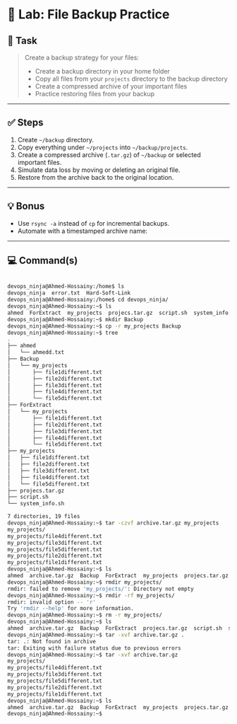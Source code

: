 # 🧪 Lab: File Backup Practice

## 📝 Task

> Create a backup strategy for your files:
> - Create a backup directory in your home folder  
> - Copy all files from your `projects` directory to the backup directory  
> - Create a compressed archive of your important files  
> - Practice restoring files from your backup  

---

## ✅ Steps

1. Create `~/backup` directory.  
2. Copy everything under `~/projects` into `~/backup/projects`.  
3. Create a compressed archive (`.tar.gz`) of `~/backup` or selected important files.  
4. Simulate data loss by moving or deleting an original file.  
5. Restore from the archive back to the original location.  

---

## 💡 Bonus

- Use `rsync -a` instead of `cp` for incremental backups.  
- Automate with a timestamped archive name:  

---

## 💻 Command(s)

  ```bash
  
devops_ninja@Ahmed-Hossainy:/home$ ls
devops_ninja  error.txt  Hard-Soft-Link
devops_ninja@Ahmed-Hossainy:/home$ cd devops_ninja/
devops_ninja@Ahmed-Hossainy:~$ ls
ahmed  ForExtract  my_projects  projecs.tar.gz  script.sh  system_info.sh
devops_ninja@Ahmed-Hossainy:~$ mkdir Backup
devops_ninja@Ahmed-Hossainy:~$ cp -r my_projects Backup
devops_ninja@Ahmed-Hossainy:~$ tree
.
├── ahmed
│   └── ahmedd.txt
├── Backup
│   └── my_projects
│       ├── file1different.txt
│       ├── file2different.txt
│       ├── file3different.txt
│       ├── file4different.txt
│       └── file5different.txt
├── ForExtract
│   └── my_projects
│       ├── file1different.txt
│       ├── file2different.txt
│       ├── file3different.txt
│       ├── file4different.txt
│       └── file5different.txt
├── my_projects
│   ├── file1different.txt
│   ├── file2different.txt
│   ├── file3different.txt
│   ├── file4different.txt
│   └── file5different.txt
├── projecs.tar.gz
├── script.sh
└── system_info.sh

7 directories, 19 files
devops_ninja@Ahmed-Hossainy:~$ tar -czvf archive.tar.gz my_projects
my_projects/
my_projects/file4different.txt
my_projects/file3different.txt
my_projects/file5different.txt
my_projects/file2different.txt
my_projects/file1different.txt
devops_ninja@Ahmed-Hossainy:~$ ls
ahmed  archive.tar.gz  Backup  ForExtract  my_projects  projecs.tar.gz  script.sh  system_info.sh
devops_ninja@Ahmed-Hossainy:~$ rmdir my_projects/
rmdir: failed to remove 'my_projects/': Directory not empty
devops_ninja@Ahmed-Hossainy:~$ rmdir -rf my_projects/
rmdir: invalid option -- 'r'
Try 'rmdir --help' for more information.
devops_ninja@Ahmed-Hossainy:~$ rm -r my_projects/
devops_ninja@Ahmed-Hossainy:~$ ls
ahmed  archive.tar.gz  Backup  ForExtract  projecs.tar.gz  script.sh  system_info.sh
devops_ninja@Ahmed-Hossainy:~$ tar -xvf archive.tar.gz .
tar: .: Not found in archive
tar: Exiting with failure status due to previous errors
devops_ninja@Ahmed-Hossainy:~$ tar -xvf archive.tar.gz
my_projects/
my_projects/file4different.txt
my_projects/file3different.txt
my_projects/file5different.txt
my_projects/file2different.txt
my_projects/file1different.txt
devops_ninja@Ahmed-Hossainy:~$ ls
ahmed  archive.tar.gz  Backup  ForExtract  my_projects  projecs.tar.gz  script.sh  system_info.sh
devops_ninja@Ahmed-Hossainy:~$
